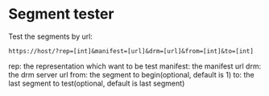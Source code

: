 # Segment tester

Test the segments by url:
```
https://host/?rep=[int]&manifest=[url]&drm=[url]&from=[int]&to=[int]
```

rep: the representation which want to be test
manifest: the manifest url
drm: the drm server url
from: the segment to begin(optional, default is 1)
to: the last segment to test(optional, default is last segment)
